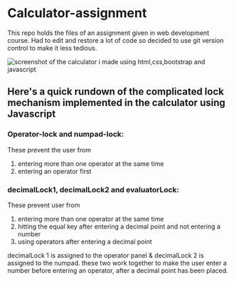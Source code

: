 # Calculator-assignment 
This repo holds the files of an assignment given in web development course. Had to edit and restore a lot of code so decided to use git version control to make it less tedious. 

![screenshot of the calculator i made using html,css,bootstrap and javascript](https://i.imgur.com/yu67WOd.png)

## Here's a quick rundown of the complicated lock mechanism implemented in the calculator using Javascript

### Operator-lock and numpad-lock:
These prevent the user from 
1. entering more than one operator at the same time
2. entering an operator first 

### decimalLock1, decimalLock2 and evaluatorLock:
These prevent user from
1. entering more than one operator at the same time
2. hitting the equal key after entering a decimal point and not entering a number
3. using operators after entering a decimal point

decimalLock 1 is assigned to the operator panel & decimalLock 2 is assigned to the numpad. these two work together to make the user enter a number before entering an operator, after a decimal point has been placed.
